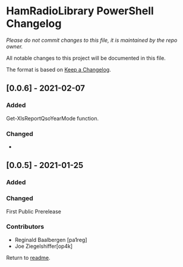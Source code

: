 # HamRadioLibrary PowerShell Changelog
*Please do not commit changes to this file, it is maintained by the repo owner.*

All notable changes to this project will be documented in this file.

The format is based on [Keep a Changelog](http://keepachangelog.com/en/1.0.0/).

## [0.0.6] - 2021-02-07

### Added
Get-XlsReportQsoYearMode function.

### Changed
-


## [0.0.5] - 2021-01-25

### Added

### Changed
First Public Prerelease

### Contributors
- Reginald Baalbergen [pa1reg]
- Joe Ziegelshiffer[op4k]


Return to [readme](./README.md).
